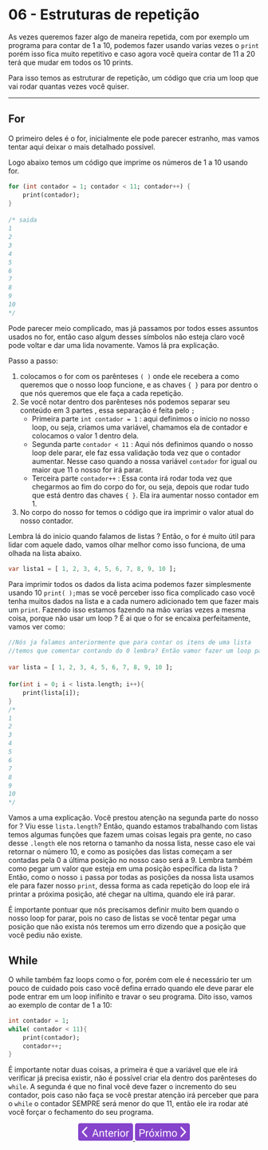 # 06 - Estruturas de repetição

As vezes queremos fazer algo de maneira repetida, com por exemplo um programa para contar de 1 a 10, podemos fazer usando varias vezes o `print` porém isso fica muito repetitivo e caso agora você queira contar de 11 a 20 terá que mudar em todos os 10 prints.

Para isso temos as estruturar de repetição, um código que cria um loop que vai rodar quantas vezes você quiser.

---

## For

O primeiro deles é o for, inicialmente ele pode parecer estranho, mas vamos tentar aqui deixar o mais detalhado possível.

Logo abaixo temos um código que imprime os números de 1 a 10 usando for.

```dart
for (int contador = 1; contador < 11; contador++) {
    print(contador);
}

/* saida
1
2
3
4
5
6
7
8
9
10
*/
```

Pode parecer meio complicado, mas já passamos por todos esses assuntos usados no for, então caso algum desses símbolos não esteja claro você pode voltar e dar uma lida novamente. Vamos lá pra explicação.

Passo a passo:

1. colocamos o for com os parênteses `( )` onde ele recebera a como queremos que o nosso loop funcione, e as chaves `{ }` para por dentro o que nós queremos que ele faça a cada repetição.
2. Se você notar dentro dos parênteses nós podemos separar seu conteúdo em 3 partes , essa separação é feita pelo `;`
   - Primeira parte `int contador = 1` : aqui definimos o inicio no nosso loop, ou seja, criamos uma variável, chamamos ela de contador e colocamos o valor 1 dentro dela.
   - Segunda parte `contador < 11` : Aqui nós definimos quando o nosso loop dele parar, ele faz essa validação toda vez que o contador aumentar. Nesse caso quando a nossa variável `contador` for igual ou maior que 11 o nosso for irá parar.
   - Terceira parte `contador++` : Essa conta irá rodar toda vez que chegarmos ao fim do corpo do for, ou seja, depois que rodar tudo que está dentro das chaves `{ }`. Ela ira aumentar nosso contador em 1.
3. No corpo do nosso for temos o código que ira imprimir o valor atual do nosso contador.

Lembra lá do inicio quando falamos de listas ? Então, o for é muito útil para lidar com aquele dado, vamos olhar melhor como isso funciona, de uma olhada na lista abaixo.

```dart
var lista1 = [ 1, 2, 3, 4, 5, 6, 7, 8, 9, 10 ];
```

Para imprimir todos os dados da lista acima podemos fazer simplesmente usando 10 `print( );`mas se você perceber isso fica complicado caso você tenha muitos dados na lista e a cada numero adicionado tem que fazer mais um `print`. Fazendo isso estamos fazendo na mão varias vezes a mesma coisa, porque não usar um loop ? É ai que o for se encaixa perfeitamente, vamos ver como:

```dart
//Nós ja falamos anteriormente que para contar os itens de uma lista
//temos que comentar contando do 0 lembra? Então vamor fazer um loop para isso

var lista = [ 1, 2, 3, 4, 5, 6, 7, 8, 9, 10 ];

for(int i = 0; i < lista.length; i++){
	print(lista[i]);
}
/*
1
2
3
4
5
6
7
8
9
10
*/
```

Vamos a uma explicação. Você prestou atenção na segunda parte do nosso for ? Viu esse `lista.length`? Então, quando estamos trabalhando com listas temos algumas funções que fazem umas coisas legais pra gente, no caso desse `.length` ele nos retorna o tamanho da nossa lista, nesse caso ele vai retornar o número 10, e como as posições das listas começam a ser contadas pela 0 a última posição no nosso caso será a 9. Lembra também como pegar um valor que esteja em uma posição específica da lista ? Então, como o nosso `i` passa por todas as posições da nossa lista usamos ele para fazer nosso `print`, dessa forma as cada repetição do loop ele irá printar a próxima posição, até chegar na ultima, quando ele irá parar.

É importante pontuar que nós precisamos definir muito bem quando o nosso loop for parar, pois no caso de listas se você tentar pegar uma posição que não exista nós teremos um erro dizendo que a posição que você pediu não existe.

## While

O while também faz loops como o for, porém com ele é necessário ter um pouco de cuidado pois caso você defina errado quando ele deve parar ele pode entrar em um loop inifinito e travar o seu programa. Dito isso, vamos ao exemplo de contar de 1 a 10:

```dart
int contador = 1;
while( contador < 11){
	print(contador);
	contador++;
}
```

É importante notar duas coisas, a primeira é que a variável que ele irá verificar já precisa existir, não é possível criar ela dentro dos parênteses do `while`. A segunda é que no final você deve fazer o incremento do seu contador, pois caso não faça se você prestar atenção irá perceber que para o `while` o contador SEMPRE será menor do que 11, então ele ira rodar até você forçar o fechamento do seu programa.

<p align="center">
  <a href="05-EstruturasCondicionais.md">
    <img src="../../4noobsAssets/anterior.svg" height=35>
  </a>
  <a href="07-Funcoes.md">
    <img src="../../4noobsAssets/proximo.svg" height=35>
  </a>
</p>
